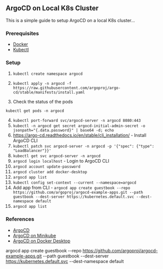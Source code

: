 ## ArgoCD on Local K8s Cluster

This is a simple guide to setup ArgoCD on a local K8s cluster...

### Prerequisites

- [Docker](https://www.docker.com/)
- [Kubectl](https://kubernetes.io/docs/tasks/tools/install-kubectl/)

### Setup

1. ```kubectl create namespace argocd```
2. ```kubectl apply -n argocd -f https://raw.githubusercontent.com/argoproj/argo-cd/stable/manifests/install.yaml```

3. Check the status of the pods

```kubectl get pods -n argocd```    

4. ```kubectl port-forward svc/argocd-server -n argocd 8080:443```
5. ```kubectl -n argocd get secret argocd-initial-admin-secret -o jsonpath="{.data.password}" | base64 -d; echo```
6. https://argo-cd.readthedocs.io/en/stable/cli_installation/ - Install ArgoCD CLI
7. ```kubectl patch svc argocd-server -n argocd -p '{"spec": {"type": "LoadBalancer"}}'```
8. ```kubectl get svc argocd-server -n argocd```
9. ```argocd login localhost``` - Login to ArgoCD CLI
10. ```argocd account update-password```
11. ```argocd cluster add docker-desktop```
12. ```argocd app list```
13. ```kubectl config set-context --current --namespace=argocd```
14. Add app from CLI - ```argocd app create guestbook --repo https://github.com/argoproj/argocd-example-apps.git --path guestbook --dest-server https://kubernetes.default.svc --dest-namespace default```
15. ```argocd app list```

### References

- [ArgoCD](https://argoproj.github.io/argo-cd/)
- [ArgoCD on Minikube](https://argoproj.github.io/argo-cd/getting_started/#1-install-argo-cd)
- [ArgoCD on Docker Desktop](https://argoproj.github.io/argo-cd/getting_started/#2-create-an-application)





argocd app create guestbook 
--repo https://github.com/argoproj/argocd-example-apps.git 
--path guestbook 
--dest-server 
https://kubernetes.default.svc 
--dest-namespace default